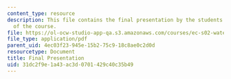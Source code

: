 ```yaml
---
content_type: resource
description: This file contains the final presentation by the students on completion
  of the course.
file: https://ol-ocw-studio-app-qa.s3.amazonaws.com/courses/ec-s02-water-jet-technologies-spring-2005/31dc2f9e1a43ac3d0701429c40c35b49_MITEC_S02S05_final_pres.pdf
file_type: application/pdf
parent_uid: 4ec03f23-945e-15b2-75c9-18c8ae0c2d0d
resourcetype: Document
title: Final Presentation
uid: 31dc2f9e-1a43-ac3d-0701-429c40c35b49
---
```


